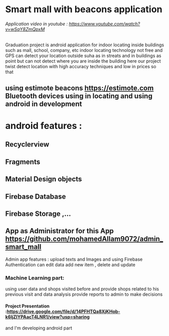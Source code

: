 # Smart mall with beacons application
###### Application video in youtube : https://www.youtube.com/watch?v=wSqY8ZmQpxM
Graduation project is android application for indoor locating inside buildings such as mall, school, company, etc
indoor locating technology not free and GPS can detect your location outside suha as in streats and in buildings as point but can not
detect where you are inside the building  here our project twist detect location with high accuracy techniques and low in prices  so that
## using estimote beacons https://estimote.com  Bluetooth devices using in locating and using android in development 
# android features :
## Recyclerview 
## Fragments 
## Material Design objects 
## Firebase Database 
## Firebase Storage ,...
## App as Administrator for this App  https://github.com/mohamedAllam9072/admin_smart_mall
Admin app features :
upload texts and Images and using Firebase Authentication 
can edit data add new item , delete and update 
### Machine Learning part:
using user data and shops visited before and provide shops related to his previous visit and data analysis provide reports to admin to make decisions 
#### Project Presentation :https://drive.google.com/file/d/14PFHTQa8XjKHob-k6ljZlYPAacT4LNR1/view?usp=sharing 
and I'm developing android part

